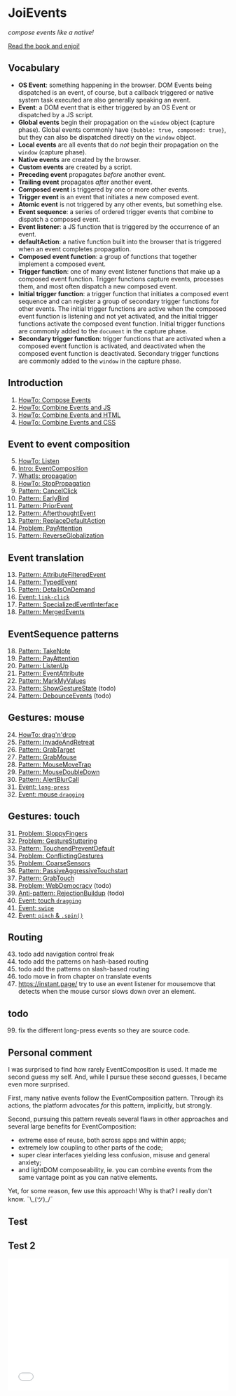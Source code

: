 # JoiEvents
 *compose events like a native!*

<a href="https://orstavik.github.io/JoiEvents/">Read the book and enjoi!</a>

## Vocabulary

 * **OS Event**: something happening in the browser. DOM Events being dispatched is an event, of course,
   but a callback triggered or native system task executed are also generally speaking an event.
 * **Event**: a DOM event that is either triggered by an OS Event or dispatched by a JS script.
 * **Global events** begin their propagation on the `window` object (capture phase).
   Global events commonly have `{bubble: true, composed: true}`, but they can also be dispatched 
   directly on the `window` object.
 * **Local events** are all events that do *not* begin their propagation on the `window` (capture phase).
 * **Native events** are created by the browser.
 * **Custom events** are created by a script.
 * **Preceding event** propagates *before* another event.
 * **Trailing event** propagates *after* another event.
 * **Composed event** is triggered by one or more other events.
 * **Trigger event** is an event that initiates a new composed event.
 * **Atomic event** is not triggered by any other events, but something else.
 * **Event sequence**: a series of ordered trigger events that combine to dispatch a composed event.
 * **Event listener**: a JS function that is triggered by the occurrence of an event.
 * **defaultAction**: a native function built into the browser that is triggered when an event 
   completes propagation.
 * **Composed event function**: a group of functions that together implement a composed event.
 * **Trigger function**: one of many event listener functions that make up a composed event function.
   Trigger functions capture events, processes them, and most often dispatch a new composed event.
 * **Initial trigger function**: a trigger function that initiates a composed event sequence and can 
   register a group of secondary trigger functions for other events. The initial trigger functions are
   active when the composed event function is listening and not yet activated, and the initial trigger
   functions activate the composed event function.
   Initial trigger functions are commonly added to the `document` in the capture phase.
 * **Secondary trigger function**: trigger functions that are activated when a composed event 
   function is activated, and deactivated when the composed event function is deactivated. 
   Secondary trigger functions are commonly added to the `window` in the capture phase.

## Introduction

1. [HowTo: Compose Events](docs/1_Intro/HowTo1_composeWithEvents)
1. [HowTo: Combine Events and JS](docs/1_Intro/HowTo2_EventsAndJs)
1. [HowTo: Combine Events and HTML](docs/1_Intro/HowTo3_EventsAndHTML)
1. [HowTo: Combine Events and CSS](docs/1_Intro/HowTo4_EventsAndCss)

## Event to event composition

5. [HowTo: Listen](docs/2_EventToEvent/1_HowTo_listen)
5. [Intro: EventComposition](docs/2_EventToEvent/2_Intro_EventComposition)
5. [WhatIs: propagation](docs/2_EventToEvent/3_WhatIs_propagation)
5. [HowTo: StopPropagation](docs/2_EventToEvent/4_HowTo_StopPropagation)
5. [Pattern: CancelClick](docs/2_EventToEvent/5_Pattern20_CancelClick)
5. [Pattern: EarlyBird](docs/2_EventToEvent/6_Pattern2_EarlyBird)
5. [Pattern: PriorEvent](docs/2_EventToEvent/7_Pattern3_PriorEvent)
5. [Pattern: AfterthoughtEvent](docs/2_EventToEvent/7_Pattern4_AfterthoughtEvent)
5. [Pattern: ReplaceDefaultAction](docs/2_EventToEvent/9_Pattern5_ReplaceDefaultAction)
5. [Problem: PayAttention](docs/2_EventToEvent//10_Problem2_PayAttention)
5. [Pattern: ReverseGlobalization](docs/2_EventToEvent/11_Pattern21_ReverseGlobalization)
<!--
99. chapter 2 proposals for the platform: `postPropagationCallback(cb(e))`. 
5. Problem: StopPropagationTorpedo - docs/2_EventToEvent/Problem1_StopPropagationTorpedo
-->

## Event translation

13. [Pattern: AttributeFilteredEvent](docs/3_EventTranslationAndRouting/Pattern6_AttributeFilteredEvent)
13. [Pattern: TypedEvent](docs/3_EventTranslationAndRouting/Pattern7_TypedEvent)
13. [Pattern: DetailsOnDemand](docs/3_EventTranslationAndRouting/Pattern8_DetailsOnDemand)
13. [Event: `link-click`](docs/3_EventTranslationAndRouting/Event_linkClick)
13. [Pattern: SpecializedEventInterface](docs/3_EventTranslationAndRouting/Pattern18_SpecializedEventInterface)
13. [Pattern: MergedEvents](docs/3_EventTranslationAndRouting/Pattern9_MergedEvents)

## EventSequence patterns

18. [Pattern: TakeNote](docs/4_EventSequence/Pattern10_TakeNote)
18. [Pattern: PayAttention](docs/4_EventSequence/Problem2_PayAttention)
18. [Pattern: ListenUp](docs/4_EventSequence/Pattern11_ListenUp)
18. [Pattern: EventAttribute](docs/4_EventSequence/Pattern12_EventAttribute)
18. [Pattern: MarkMyValues](docs/4_EventSequence/Pattern17_MarkMyValues)
18. [Pattern: ShowGestureState](4_EventSequence/Pattern23_ShowGestureState) (todo)
18. [Pattern: DebounceEvents](docs/2_EventToEvent/Pattern16_DebounceEvents.md) (todo)

## Gestures: mouse

24. [HowTo: drag'n'drop](docs/5_MouseGestures/HowTo_DragNDrop)
24. [Pattern: InvadeAndRetreat](docs/5_MouseGestures/Pattern4_InvadeAndRetreat)
24. [Pattern: GrabTarget](docs/5_MouseGestures/Pattern13_GrabTarget)
24. [Pattern: GrabMouse](docs/5_MouseGestures/Pattern14_GrabMouse)
24. [Pattern: MouseMoveTrap](docs/5_MouseGestures/Pattern19_MouseMoveTrap)
24. [Pattern: MouseDoubleDown](docs/5_MouseGestures/Pattern26_MouseDoubleDown)
24. [Pattern: AlertBlurCall](docs/5_MouseGestures/Pattern25_AlertBlurCall)
24. [Event: `long-press`](docs/5_MouseGestures/Event_long-press)
24. [Event: mouse `dragging`](docs/5_MouseGestures/Event_dragFling)

## Gestures: touch

31. [Problem: SloppyFingers](docs/6_TouchGestures/Problem1_sloppy_fingers)
31. [Problem: GestureStuttering](docs/6_TouchGestures/Problem2_gesture_stuttering)
31. [Pattern: TouchendPreventDefault](docs/6_TouchGestures/Pattern_TouchendPreventDefault)
31. [Problem: ConflictingGestures](docs/6_TouchGestures/Problem4_conflicting_gestures)
31. [Problem: CoarseSensors](docs/6_TouchGestures/Problem5_coarse_sensors)
31. [Pattern: PassiveAggressiveTouchstart](docs/6_TouchGestures/Pattern_PassiveAggressiveTouchstart)
31. [Pattern: GrabTouch](docs/6_TouchGestures/Pattern15_GrabTouch)
31. [Problem: WebDemocracy](docs/6_TouchGestures/Problem7_WebDemocracy) (todo)
31. [Anti-pattern: RejectionBuildup](docs/6_TouchGestures/AntipatternX_RejectionBuildup) (todo)
31. [Event: touch `dragging`](docs/6_TouchGestures/Event_dragFling)
31. [Event: `swipe`](docs/6_TouchGestures/Event_swipe)
31. [Event: `pinch` & `.spin()`](docs/6_TouchGestures/Event_pinchSpin)

## Routing

43. todo add navigation control freak
43. todo add the patterns on hash-based routing
43. todo add the patterns on slash-based routing
43. todo move in from chapter on translate events     
43. https://instant.page/ try to use an event listener for mousemove that detects when 
    the mouse cursor slows down over an element.

## todo

99. fix the different long-press events so they are source code.

## Personal comment
I was surprised to find how rarely EventComposition is used. 
It made me second guess my self.
And, while I pursue these second guesses, I became even more surprised. 

First, many native events follow the EventComposition pattern. 
Through its actions, the platform advocates *for* this pattern, implicitly, but strongly. 

Second, pursuing this pattern reveals several flaws in other approaches and several large benefits 
for EventComposition: 
 * extreme ease of reuse, both across apps and within apps; 
 * extremely low coupling to other parts of the code;
 * super clear interfaces yielding less confusion, misuse and general anxiety;
 * and lightDOM composeability, ie. you can combine events from the same vantage point as you can 
   native elements. 

Yet, for some reason, few use this approach! Why is that? 
I really don't know. ¯\\\_(ツ)\_/¯

## Test

<script async src="//jsfiddle.net/orstavik/8byg1o6s/1/embed/html,result/"></script>

## Test 2

<iframe width="100%" height="300" src="//jsfiddle.net/orstavik/8byg1o6s/1/embedded/html,result/" allowfullscreen="allowfullscreen" allowpaymentrequest frameborder="0"></iframe>